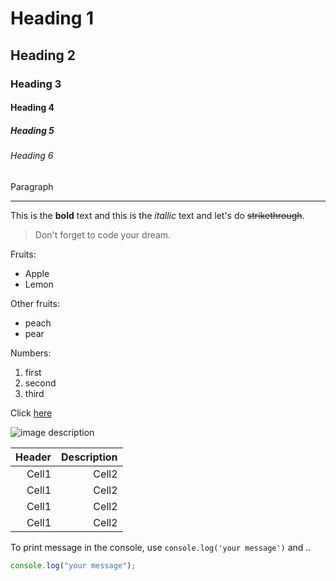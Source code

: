 <!--Heading -->

# Heading 1

## Heading 2

### Heading 3

#### Heading 4

##### Heading 5

###### Heading 6

Paragraph

<!-- Line -->

---

<!-- Text attributes -->

This is the **bold** text and this is the _itallic_ text and let's do ~~strikethrough~~.

<!-- Quote -->

> Don't forget to code your dream.

<!-- Bullet list -->

Fruits:

- Apple
- Lemon

Other fruits:

- peach
- pear

<!-- Numbered list -->

Numbers:

1. first
2. second
3. third

<!-- Link -->

Click [here](https://github.com/bcchoi518/bcchoi518)

<!-- Image -->

![image description](https://cdn.pixabay.com/photo/2014/05/27/23/32/matrix-356024_960_720.jpg)

<!-- Table -->

| Header | Description |
| -----: | ----------: |
|  Cell1 |       Cell2 |
|  Cell1 |       Cell2 |
|  Cell1 |       Cell2 |
|  Cell1 |       Cell2 |

<!-- Code -->

To print message in the console, use `console.log('your message')` and ..

```ts
console.log("your message");
```
